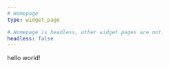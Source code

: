 ```yaml
---
# Homepage
type: widget_page

# Homepage is headless, other widget pages are not.
headless: false
---
```


hello world!
